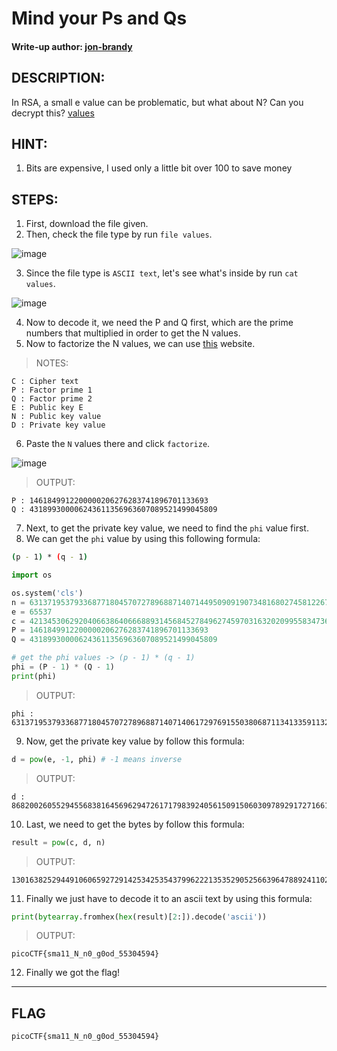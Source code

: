 # Mind your Ps and Qs
#### Write-up author: [jon-brandy](https://github.com/jon-brandy)
## DESCRIPTION:
In RSA, a small e value can be problematic, but what about N? Can you decrypt this? [values](https://github.com/jon-brandy/CTF-WRITE-UP/blob/5eaa47528ad039a89549be944444270c59725eca/Asset/Mind%20your%20Ps%20and%20Qs/values)
## HINT:
1. Bits are expensive, I used only a little bit over 100 to save money
## STEPS:
1. First, download the file given.
2. Then, check the file type by run `file values`.

![image](https://user-images.githubusercontent.com/70703371/179344921-f9a3a22a-be04-4bfb-af65-a9ef04feec5f.png)

3. Since the file type is `ASCII text`, let's see what's inside by run `cat values`.

![image](https://user-images.githubusercontent.com/70703371/179344951-c7df30c6-521c-4baf-a735-5e79a379f6de.png)

4. Now to decode it, we need the P and Q first, which are the prime numbers that multiplied in order to get the N values.
5. Now to factorize the N values, we can use [this](http://factordb.com/) website.

> NOTES:

```
C : Cipher text
P : Factor prime 1
Q : Factor prime 2
E : Public key E
N : Public key value
D : Private key value

```

6. Paste the `N` values there and click `factorize`.

![image](https://user-images.githubusercontent.com/70703371/179345063-3f4c9f81-4466-42ef-9ee6-145163f5047b.png)

> OUTPUT:

```
P : 1461849912200000206276283741896701133693
Q : 431899300006243611356963607089521499045809
```

7. Next, to get the private key value, we need to find the `phi` value first.
8. We can get the `phi` value by using this following formula:

```bash
(p - 1) * (q - 1)
```

```python
import os

os.system('cls')
n = 631371953793368771804570727896887140714495090919073481680274581226742748040342637
e = 65537
c = 421345306292040663864066688931456845278496274597031632020995583473619804626233684
P = 1461849912200000206276283741896701133693
Q = 431899300006243611356963607089521499045809

# get the phi values -> (p - 1) * (q - 1)
phi = (P - 1) * (Q - 1)
print(phi)

```

> OUTPUT:

```
phi : 631371953793368771804570727896887140714061729769155038068711341335911329840163136
```

9. Now, get the private key value by follow this formula:

```python
d = pow(e, -1, phi) # -1 means inverse
```

> OUTPUT:

```
d : 86820026055294556838164569629472617179839240561509150603097892917271661878321409
```

10. Last, we need to get the bytes by follow this formula:

```python
result = pow(c, d, n)
```

> OUTPUT:

```
13016382529449106065927291425342535437996222135352905256639647889241102700065917
```

11. Finally we just have to decode it to an ascii text by using this formula:

```python
print(bytearray.fromhex(hex(result)[2:]).decode('ascii'))
```

> OUTPUT:

```
picoCTF{sma11_N_n0_g0od_55304594}
```

12. Finally we got the flag!

---
## FLAG

```
picoCTF{sma11_N_n0_g0od_55304594}
```

